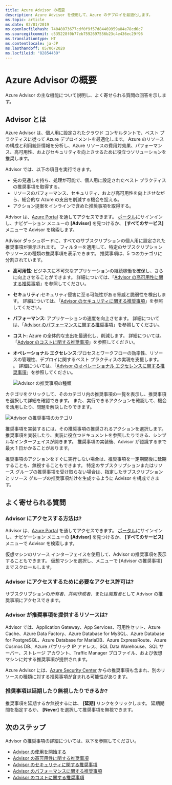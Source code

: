 ```yaml
---
title: Azure Advisor の概要
description: Azure Advisor を使用して、Azure のデプロイを最適化します。
ms.topic: article
ms.date: 02/01/2019
ms.openlocfilehash: 74048073677cdf0f9f57d84469959a84e78cd6c7
ms.sourcegitcommit: c535228f0b77eb7592697556b23c4e436ec29f96
ms.translationtype: HT
ms.contentlocale: ja-JP
ms.lasthandoff: 05/06/2020
ms.locfileid: "82854439"
---
```

# <a name="introduction-to-azure-advisor"></a>Azure Advisor の概要

Azure Advisor の主な機能について説明し、よく寄せられる質問の回答を示します。

## <a name="what-is-advisor"></a>Advisor とは
Azure Advisor は、個人用に設定されたクラウド コンサルタントで、ベスト プラクティスに従って Azure デプロイメントを最適化します。 Azure のリソースの構成と利用統計情報を分析し、Azure リソースの費用対効果、パフォーマンス、高可用性、およびセキュリティを向上させるために役立つソリューションを推奨します。

Advisor では、以下の項目を実行できます。
* 先の見通しを持ち、処理が可能で、個人用に設定されたベスト プラクティスの推奨事項を取得する。 
* リソースのパフォーマンス、セキュリティ、および高可用性を向上させながら、総合的な Azure の支出を削減する機会を捉える。
* アクション提案をインラインで含めた推奨事項を取得する。

Advisor は、[Azure Portal](https://aka.ms/azureadvisordashboard) を通してアクセスできます。 [ポータル](https://portal.azure.com)にサインインし、ナビゲーション メニューの **[Advisor]** を見つけるか、 **[すべてのサービス]** メニューで Advisor を検索します。

Advisor ダッシュボードに、すべてのサブスクリプションの個人用に設定された推奨事項が表示されます。  フィルターを適用して、特定のサブスクリプションやリソースの種類の推奨事項を表示できます。  推奨事項は、5 つのカテゴリに分割されています。 

* **高可用性**: ビジネスに不可欠なアプリケーションの継続稼働を確保し、さらに向上させることができます。 詳細については、「[Advisor の高可用性に関する推奨事項](advisor-high-availability-recommendations.md)」を参照してください。
* **セキュリティ**:セキュリティ侵害に至る可能性がある脅威と脆弱性を検出します。 詳細については、「[Advisor のセキュリティに関する推奨事項](advisor-security-recommendations.md)」を参照してください。
* **パフォーマンス**: アプリケーションの速度を向上させます。 詳細については、「[Advisor のパフォーマンスに関する推奨事項](advisor-performance-recommendations.md)」を参照してください。
* **コスト**: Azure の全体的な支出を最適化し、削減します。 詳細については、「[Advisor のコストに関する推奨事項](advisor-cost-recommendations.md)」を参照してください。
* **オペレーショナル エクセレンス**:プロセスとワークフローの効率性、リソースの管理性、デプロイに関するベスト プラクティスの実現を支援します。 。 詳細については、「[Advisor のオペレーショナル エクセレンスに関する推奨事項](advisor-operational-excellence-recommendations.md)」を参照してください。

  ![Advisor の推奨事項の種類](./media/advisor-overview/advisor-dashboard.png)

カテゴリをクリックして、そのカテゴリ内の推奨事項の一覧を表示し、推奨事項を選択して詳細を確認できます。  また、実行できるアクションを確認して、機会を活用したり、問題を解決したりできます。

![Advisor の推奨事項のカテゴリ](./media/advisor-overview/advisor-ha-category-example.png) 

推奨事項を実装するには、その推奨事項の推奨されるアクションを選択します。  推奨事項を実装したり、実装に役立つドキュメントを参照したりできる、シンプルなインターフェイスが開きます。  推奨事項の実装後、Advisor が認識するまで最大 1 日かかることがあります。

推奨事項のアクションをすぐに実行しない場合は、推奨事項を一定期間後に延期することも、無視することもできます。  特定のサブスクリプションまたはリソース グループの推奨事項を受け取らない場合は、指定したサブスクリプションとリソース グループの推奨事項だけを生成するように Advisor を構成できます。

## <a name="frequently-asked-questions"></a>よく寄せられる質問

### <a name="how-do-i-access-advisor"></a>Advisor にアクセスする方法は?
Advisor は、[Azure Portal](https://aka.ms/azureadvisordashboard) を通してアクセスできます。 [ポータル](https://portal.azure.com)にサインインし、ナビゲーション メニューの **[Advisor]** を見つけるか、 **[すべてのサービス]** メニューで Advisor を検索します。

仮想マシンのリソース インターフェイスを使用して、Advisor の推奨事項を表示することもできます。 仮想マシンを選択し、メニューで [Advisor の推奨事項] までスクロールします。 

### <a name="what-permissions-do-i-need-to-access-advisor"></a>Advisor にアクセスするために必要なアクセス許可は?
 
サブスクリプションの*所有者*、*共同作成者*、または*閲覧者*として Advisor の推奨事項にアクセスできます。

### <a name="what-resources-does-advisor-provide-recommendations-for"></a>Advisor が推奨事項を提供するリソースは?

Advisor では、Application Gateway、App Services、可用性セット、Azure Cache、Azure Data Factory、Azure Database for MySQL、Azure Database for PostgreSQL、Azure Database for MariaDB、Azure ExpressRoute、Azure Cosmos DB、Azure パブリック IP アドレス、SQL Data Warehouse、SQL サーバー、ストレージ アカウント、Traffic Manager プロファイル、および仮想マシンに対する推奨事項が提供されます。

Azure Advisor には、[Azure Security Center](https://docs.microsoft.com/azure/security-center/security-center-recommendations) からの推奨事項も含まれ、別のリソースの種類に対する推奨事項が含まれる可能性があります。

### <a name="can-i-postpone-or-dismiss-a-recommendation"></a>推奨事項は延期したり無視したりできるか?

推奨事項を延期するか無視するには、 **[延期]** リンクをクリックします。 延期期間を指定するか、 **[Never]** を選択して推奨事項を無視できます。

## <a name="next-steps"></a>次のステップ

Advisor の推奨事項の詳細については、以下を参照してください。

* [Advisor の使用を開始する](advisor-get-started.md)
* [Advisor の高可用性に関する推奨事項](advisor-high-availability-recommendations.md)
* [Advisor のセキュリティに関する推奨事項](advisor-security-recommendations.md)
* [Advisor のパフォーマンスに関する推奨事項](advisor-performance-recommendations.md)
* [Advisor のコストに関する推奨事項](advisor-cost-recommendations.md)
